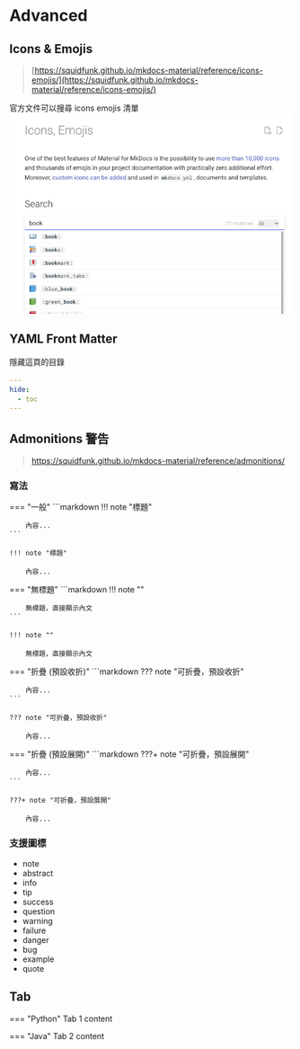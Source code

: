 # Advanced

## Icons & Emojis
> [https://squidfunk.github.io/mkdocs-material/reference/icons-emojis/](https://squidfunk.github.io/mkdocs-material/reference/icons-emojis/)

官方文件可以搜尋 icons emojis 清單
![icons-emojis.png](../assets/images/mkdocs-material/icons-emojis.png)


## YAML Front Matter
隱藏這頁的目錄
```yaml
---
hide:
  - toc
---
```

## Admonitions 警告
> https://squidfunk.github.io/mkdocs-material/reference/admonitions/

### 寫法
<div id="centered-install-tabs" class="install-command-container" markdown="1">

=== "一般"
    ```markdown
    !!! note "標題"
    
        內容...
    ```
    
    !!! note "標題"
    
        內容...

=== "無標題"
    ```markdown
    !!! note ""
    
        無標題，直接顯示內文
    ```
    
    !!! note ""
    
        無標題，直接顯示內文

=== "折疊 (預設收折)"
    ```markdown
    ??? note "可折疊，預設收折"
    
        內容...
    ```
    
    ??? note "可折疊，預設收折"
    
        內容...

=== "折疊 (預設展開)"
    ```markdown
    ???+ note "可折疊，預設展開"
    
        內容...
    ```
    
    ???+ note "可折疊，預設展開"
    
        內容...


</div>

### 支援圖標
- note
- abstract
- info
- tip
- success
- question
- warning
- failure
- danger
- bug
- example
- quote


## Tab
<div id="centered-install-tabs" class="install-command-container" markdown="1">

=== "Python"
    Tab 1 content

=== "Java"
    Tab 2 content
</div>
